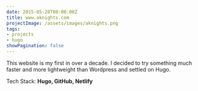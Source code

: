 ```yaml
---
date: 2015-05-28T00:00:00Z
title: www.aknights.com
projectImage: /assets/images/aknights.png
tags:
- projects
- hugo
showPagination: false
---
```


This website is my first in over a decade.  I decided to try something much faster and more lightweight than Wordpress and settled on Hugo.

Tech Stack: **Hugo, GitHub, Netlify**
